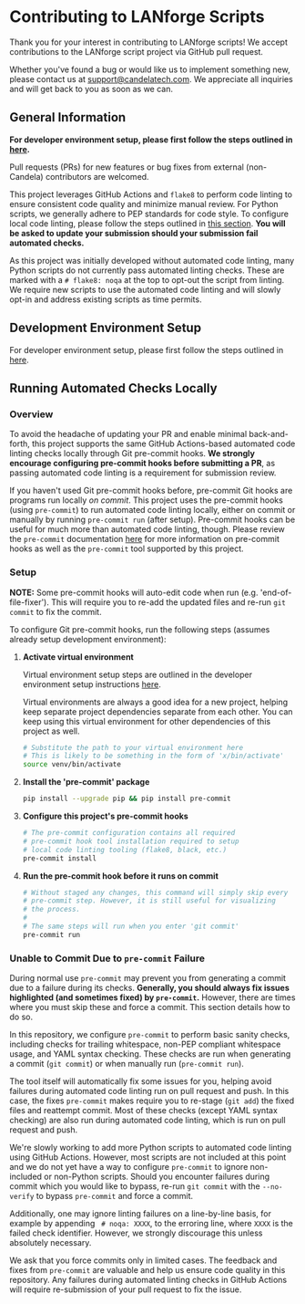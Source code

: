 # Contributing to LANforge Scripts

Thank you for your interest in contributing to LANforge scripts! We accept contributions to the LANforge script project via GitHub pull request.

Whether you've found a bug or would like us to implement something new, please contact us at [support@candelatech.com](mailto:support@candelatech.com). We appreciate all inquiries and will get back to you as soon as we can.

## General Information

**For developer environment setup, please first follow the steps outlined in [here](./py-scripts/README.md#cloning-from-git-repository-usage).**

Pull requests (PRs) for new features or bug fixes from external (non-Candela) contributors are welcomed.

This project leverages GitHub Actions and `flake8` to perform code linting to ensure consistent code quality and minimize manual review. For Python scripts, we generally adhere to PEP standards for code style. To configure local code linting, please follow the steps outlined in [this section](#local-code-linting). **You will be asked to update your submission should your submission fail automated checks.**

As this project was initially developed without automated code linting, many Python scripts do not currently pass automated linting checks. These are marked with a `# flake8: noqa` at the top to opt-out the script from linting. We require new scripts to use the automated code linting and will slowly opt-in and address existing scripts as time permits.

## Development Environment Setup

For developer environment setup, please first follow the steps outlined in [here](./py-scripts/README.md#cloning-from-git-repository-usage).

## Running Automated Checks Locally

### Overview

To avoid the headache of updating your PR and enable minimal back-and-forth, this project supports the same GitHub Actions-based automated code linting checks locally through Git pre-commit hooks. **We strongly encourage configuring pre-commit hooks before submitting a PR**, as passing automated code linting is a requirement for submission review.

If you haven't used Git pre-commit hooks before, pre-commit Git hooks are programs run locally *on commit*. This project uses the pre-commit hooks (using `pre-commit`) to run automated code linting locally, either on commit or manually by running `pre-commit run` (after setup). Pre-commit hooks can be useful for much more than automated code linting, though. Please review the `pre-commit` documentation [here](https://pre-commit.com/) for more information on pre-commit hooks as well as the `pre-commit` tool supported by this project.

### Setup

**NOTE:** Some pre-commit hooks will auto-edit code when run (e.g. 'end-of-file-fixer'). This will require you to re-add the updated files and re-run `git commit` to fix the commit.

To configure Git pre-commit hooks, run the following steps (assumes already setup development environment):

1. **Activate virtual environment**

    Virtual environment setup steps are outlined in the developer environment setup instructions [here](./py-scripts/README.md#cloning-from-git-repository-usage).

    Virtual environments are always a good idea for a new project, helping keep separate project
    dependencies separate from each other. You can keep using this virtual environment for other dependencies of this project as well.

    ```Bash
    # Substitute the path to your virtual environment here
    # This is likely to be something in the form of 'x/bin/activate'
    source venv/bin/activate
    ```

2. **Install the 'pre-commit' package**
    ```Bash
    pip install --upgrade pip && pip install pre-commit
    ```

3. **Configure this project's pre-commit hooks**
    ```Bash
    # The pre-commit configuration contains all required
    # pre-commit hook tool installation required to setup
    # local code linting tooling (flake8, black, etc.)
    pre-commit install
    ```

4. **Run the pre-commit hook before it runs on commit**
    ```Bash
    # Without staged any changes, this command will simply skip every
    # pre-commit step. However, it is still useful for visualizing
    # the process.
    #
    # The same steps will run when you enter 'git commit'
    pre-commit run
    ```

### Unable to Commit Due to `pre-commit` Failure

During normal use `pre-commit` may prevent you from generating a commit due to a failure during its checks. **Generally, you should always fix issues highlighted (and sometimes fixed) by `pre-commit`.** However, there are times where you must skip these and force a commit. This section details how to do so.

In this repository, we configure `pre-commit` to perform basic sanity checks, including checks for trailing whitespace, non-PEP compliant whitespace usage, and YAML syntax checking. These checks are run when generating a commit (`git commit`) or when manually run (`pre-commit run`).

The tool itself will automatically fix some issues for you, helping avoid failures during automated code linting run on pull request and push. In this case, the fixes `pre-commit` makes require you to re-stage (`git add`) the fixed files and reattempt commit. Most of these checks (except YAML syntax checking) are also run during automated code linting, which is run on pull request and push.

We're slowly working to add more Python scripts to automated code linting using GitHub Actions. However, most scripts are not included at this point and we do not yet have a way to configure `pre-commit` to ignore non-included or non-Python scripts. Should you encounter failures during commit which you would like to bypass, re-run `git commit` with the `--no-verify` to bypass `pre-commit` and force a commit.

Additionally, one may ignore linting failures on a line-by-line basis, for example by appending ` # noqa: XXXX`, to the erroring line, where `XXXX` is the failed check identifier. However, we strongly discourage this unless absolutely necessary.

We ask that you force commits only in limited cases. The feedback and fixes from `pre-commit` are valuable and help us ensure code quality in this repository. Any failures during automated linting checks in GitHub Actions will require re-submission of your pull request to fix the issue.
